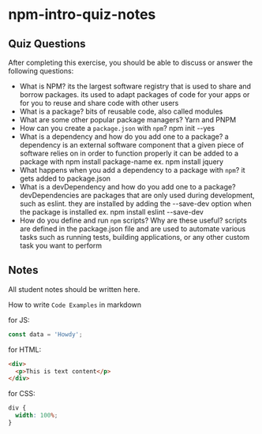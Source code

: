 # npm-intro-quiz-notes

## Quiz Questions

After completing this exercise, you should be able to discuss or answer the following questions:

- What is NPM?
  its the largest software registry that is used to share and borrow packages. its used to adapt packages of code for your apps or for you to reuse and share code with other users
- What is a package?
  bits of reusable code, also called modules
- What are some other popular package managers?
  Yarn and PNPM
- How can you create a `package.json` with `npm`?
  npm init --yes
- What is a dependency and how do you add one to a package?
  a dependency is an external software component that a given piece of software relies on in order to function properly
  it can be added to a package with npm install package-name
  ex. npm install jquery
- What happens when you add a dependency to a package with `npm`?
  it gets added to package.json
- What is a devDependency and how do you add one to a package?
  devDependencies are packages that are only used during development, such as eslint.
  they are installed by adding the --save-dev option when the package is installed
  ex. npm install eslint --save-dev
- How do you define and run `npm` scripts? Why are these useful?
  scripts are defined in the package.json file and are used to automate various tasks such as running tests, building applications, or any other custom task you want to perform

## Notes

All student notes should be written here.

How to write `Code Examples` in markdown

for JS:

```javascript
const data = 'Howdy';
```

for HTML:

```html
<div>
  <p>This is text content</p>
</div>
```

for CSS:

```css
div {
  width: 100%;
}
```
